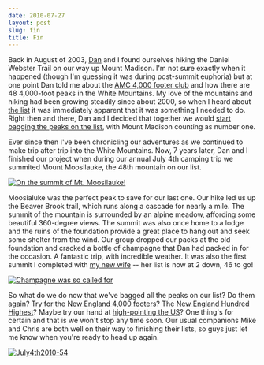```yaml
---
date: 2010-07-27
layout: post
slug: fin
title: Fin
---
```


Back in August of 2003, [Dan](http://www.littlebigmind.com/) and I found ourselves hiking the Daniel Webster Trail on our way up Mount Madison. I'm not sure exactly when it happened (though I'm guessing it was during post-summit euphoria) but at one point Dan told me about the [AMC 4,000 footer club](http://www.amc4000footer.org/) and how there are 48 4,000-foot peaks in the White Mountains. My love of the mountains and hiking had been growing steadily since about 2000, so when I heard about [the list](http://www.amc4000footer.org/wm4.htm) it was immediately apparent that it was something I needed to do. Right then and there, Dan and I decided that together we would [start bagging the peaks on the list](http://www.geldmacher.net/4000-footers/), with Mount Madison counting as number one.

Ever since then I've been chronicling our adventures as we continued to make trip after trip into the White Mountains. Now, 7 years later, Dan and I finished our project when during our annual July 4th camping trip we summited Mount Moosilauke, the 48th mountain on our list.

[![On the summit of Mt. Moosilauke!](http://farm5.static.flickr.com/4120/4802920183_27fa605e0e.jpg)](http://www.flickr.com/photos/geldmacher/4802920183/)

Moosialuke was the perfect peak to save for our last one. Our hike led us up the Beaver Brook trail, which runs along a cascade for nearly a mile. The summit of the mountain is surrounded by an alpine meadow, affording some beautiful 360-degree views. The summit was also once home to a lodge and the ruins of the foundation provide a great place to hang out and seek some shelter from the wind. Our group dropped our packs at the old foundation and cracked a bottle of champagne that Dan had packed in for the occasion. A fantastic trip, with incredible weather. It was also the first summit I completed with [my new wife](http://www.geldmacher.net/2010/07/10/married/) -- her list is now at 2 down, 46 to go!

[![Champagne was so called for](http://farm5.static.flickr.com/4094/4802914285_b5efe2092b.jpg)](http://www.flickr.com/photos/geldmacher/4802914285/)

So what do we do now that we've bagged all the peaks on our list? Do them again? Try for the [New England 4,000 footers](http://www.amc4000footer.org/ne4.htm)? The [New England Hundred Highest](http://www.amc4000footer.org/ne100.htm)? Maybe try our hand at [high-pointing the US](http://highpointers.org/us-highpoint-guide)? One thing's for certain and that is we won't stop any time soon. Our usual companions Mike and Chris are both well on their way to finishing their lists, so guys just let me know when you're ready to head up again.

[![July4th2010-54](http://farm5.static.flickr.com/4120/4803541228_df3ab89090.jpg)](http://www.flickr.com/photos/geldmacher/4803541228/)
